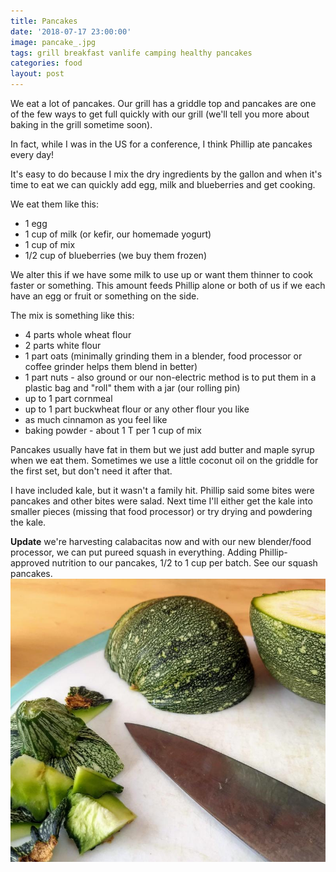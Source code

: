 ```yaml
---
title: Pancakes
date: '2018-07-17 23:00:00'
image: pancake_.jpg
tags: grill breakfast vanlife camping healthy pancakes
categories: food
layout: post
---
```


We eat a lot of pancakes. Our grill has a griddle top and pancakes are one of the few ways to get full quickly with our grill (we'll tell you more about baking in the grill sometime soon).

In fact, while I was in the US for a conference, I think Phillip ate pancakes every day!

It's easy to do because I mix the dry ingredients by the gallon and when it's time to eat we can quickly add egg, milk and blueberries and get cooking.

We eat them like this:

* 1 egg
* 1 cup of milk (or kefir, our homemade yogurt)
* 1 cup of mix
* 1/2 cup of blueberries (we buy them frozen)

We alter this if we have some milk to use up or want them thinner to cook faster or something. This amount feeds Phillip alone or both of us if we each have an egg or fruit or something on the side.

The mix is something like this:
* 4 parts whole wheat flour
* 2 parts white flour
* 1 part oats (minimally grinding them in a blender, food processor or coffee grinder helps them blend in better)
* 1 part nuts - also ground or our non-electric method is to put them in a plastic bag and "roll" them with a jar (our rolling pin)
* up to 1 part cornmeal
* up to 1 part buckwheat flour or any other flour you like
* as much cinnamon as you feel like
* baking powder - about 1 T per 1 cup of mix

Pancakes usually have fat in them but we just add butter and maple syrup when we eat them. Sometimes we use a little coconut oil on the griddle for the first set, but don't need it after that.

I have included kale, but it wasn't a family hit. Phillip said some bites were pancakes and other bites were salad. Next time I'll either get the kale into smaller pieces (missing that food processor) or try drying and powdering the kale.

**Update** we're harvesting calabacitas now and with our new blender/food processor, we can put pureed squash in everything. Adding Phillip-approved nutrition to our pancakes, 1/2 to 1 cup per batch. See our squash pancakes.
[![](/images/calabacitas_.jpg)](/images/calabacitas.jpg)